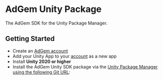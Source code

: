 # AdGem Unity Package
The AdGem SDK for the Unity Package Manager.

## Getting Started

- Create an [AdGem account](https://dashboard.adgem.com/register)
- Add your Unity App to your [account](https://dashboard.adgem.com/publisher/apps) as a new app
- Install **Unity 2020 or higher**
- Install the AdGem Unity SDK package via the [Unity Package Manager using the following Git URL](https://docs.unity3d.com/Manual/upm-ui-giturl.html):
